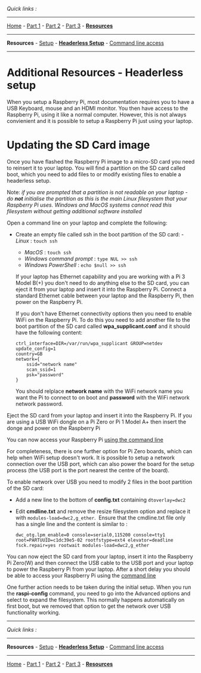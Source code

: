 *Quick links :*
***
[Home](/README.md) - [Part 1](/part1/README.md) - [Part 2](/part2/README.md) - [Part 3](/part3/README.md) - [**Resources**](/additionalResources/README.md)
***
**Resources** - [Setup](PREREQUISITES_AND_SETUP.md) - [**Headerless Setup**](HEADERLESS_SETUP.md) - [Command line access](COMMAND_LINE_ACCESS.md)
***

# Additional Resources - Headerless setup

When you setup a Raspberry Pi, most documentation requires you to have a USB Keyboard, mouse and an HDMI monitor.  You then have access to the Raspberry Pi, using it like a normal computer.  However, this is not always convienient and it is possible to setup a Raspberry Pi just using your laptop.

# Updating the SD Card image

Once you have flashed the Raspberry Pi image to a micro-SD card you need to reinsert it to your laptop.  You will find a partition on the SD card called boot, which you need to add files to or modify existing files to enable a headerless setup.

Note: *if you are prompted that a partition is not readable on your laptop - do **not** initialise the partition as this is the main Linux filesystem that your Raspberry Pi uses.  Windows and MacOS systems cannot read this filesystem without getting additional software installed*

Open a command line on your laptop and complete the following:

- Create an empty file called ssh in the boot partition of the SD card:
        - *Linux* : ```touch ssh```
    - *MacOS* : ```touch ssh```
    - *Windows command prompt* :  ```type NUL >> ssh```
    - *Windows PowerShell* : ```echo $null >> ssh```

    If your laptop has Ethernet capability and you are working with a Pi 3 Model B(+) you don't need to do anything else to the SD card, you can eject it from your laptop and insert it into the Raspberry Pi.  Connect a standard Ethernet cable between your laptop and the Raspberry Pi, then power on the Raspberry Pi.

    If you don't have Ethernet connectivity options then you need to enable WiFi on the Raspberry Pi.  To do this you need to add another file to the boot partition of the SD card called **wpa_supplicant.conf** and it should have the following content:

    ```text
    ctrl_interface=DIR=/var/run/wpa_supplicant GROUP=netdev
    update_config=1
    country=GB
    network={
        ssid="network name"
        scan_ssid=1
        psk="password"
    }
    ```

    You should relplace **network name** with the WiFi network name you want the Pi to connect to on boot and **password** with the WiFi network network password.

Eject the SD card from your laptop and insert it into the Raspberry Pi.  If you are using a USB WiFi dongle on a Pi Zero or Pi 1 Model A+ then insert the donge and power on the Raspberry Pi

You can now access your Raspberry Pi [using the command line](COMMAND_LINE_ACCESS.md)

For completeness, there is one further option for Pi Zero boards, which can help when WiFi setup doesn't work.  It is possible to setup a network connection over the USB port, which can also power the board for the setup process (the USB port is the port nearest the centre of the board).

To enable network over USB you need to modify 2 files in the boot partition of the SD card:

- Add a new line to the bottom of **config.txt** containing ```dtoverlay=dwc2```
- Edit **cmdline.txt** and remove the resize filesystem option and replace it with ```modules-load=dwc2,g_ether```.  Ensure that the cmdline.txt file only has a single line and the content is similar to :

    ```text
    dwc_otg.lpm_enable=0 console=serial0,115200 console=tty1 root=PARTUUID=c1dc39e5-02 rootfstype=ext4 elevator=deadline fsck.repair=yes rootwait modules-load=dwc2,g_ether
    ```

You can now eject the SD card from your laptop, insert it into the Raspberry Pi Zero(W) and then connect the USB cable to the USB port and your laptop to power the Raspberry Pi from your laptop. After a short delay you should be able to access your Raspberry Pi using the [command line](COMMAND_LINE_ACCESS.md)

One further action needs to be taken during the initial setup.  When you run the **raspi-config** command, you need to go into the Advanced options and select to expand the filesystem.  This normally happens automatically on first boot, but we removed that option to get the network over USB functionality working.


***
*Quick links :*
***
**Resources** - [Setup](PREREQUISITES_AND_SETUP.md) - [**Headerless Setup**](HEADERLESS_SETUP.md) - [Command line access](COMMAND_LINE_ACCESS.md)
***
[Home](/README.md) - [Part 1](/part1/README.md) - [Part 2](/part2/README.md) - [Part 3](/part3/README.md) - [**Resources**](/additionalResources/README.md)